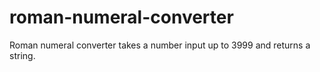 # roman-numeral-converter
Roman numeral converter takes a number input up to 3999 and returns a string.

